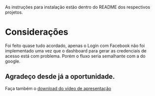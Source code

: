 As instruções para instalação estão dentro do README dos respectivos projetos.

# Considerações
Foi feito quase tudo acordado, apenas o Login com Facebook não foi implementado
uma vez que o dashboard para gerar as credenciais de acesso está com problema.
Porém o fluxo seria semalhante com a do google.

## Agradeço desde já a oportunidade.

Faça também o [download do vídeo de apresentação](https://github.com/papalardo/gran-news/blob/master/app/teste-gran-news.mov)